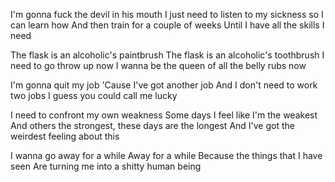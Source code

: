 I'm gonna fuck the devil in his mouth
I just need to listen to my sickness so I can learn how
And then train for a couple of weeks
Until I have all the skills I need

The flask is an alcoholic's paintbrush
The flask is an alcoholic's toothbrush
I need to go throw up now
I wanna be the queen of all the belly rubs now

I'm gonna quit my job
'Cause I've got another job
And I don't need to work two jobs
I guess you could call me lucky

I need to confront my own weakness
Some days I feel like I'm the weakest
And others the strongest, these days are the longest
And I've got the weirdest feeling about this

I wanna go away for a while
Away for a while
Because the things that I have seen
Are turning me into a shitty human being


